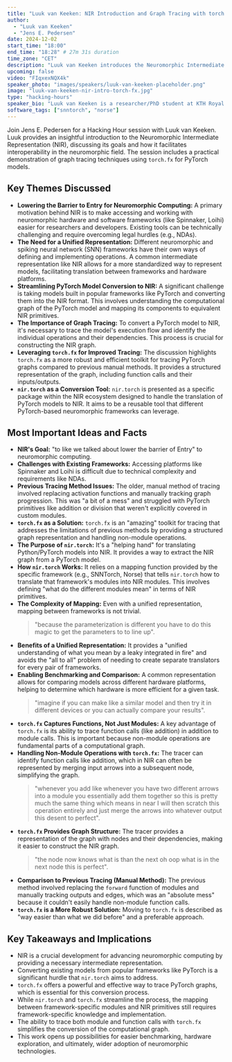 ```yaml
---
title: "Luuk van Keeken: NIR Introduction and Graph Tracing with torch.fx"
author:
  - "Luuk van Keeken"
  - "Jens E. Pedersen"
date: 2024-12-02
start_time: "18:00"
end_time: "18:28" # 27m 31s duration
time_zone: "CET"
description: "Luuk van Keeken introduces the Neuromorphic Intermediate Representation (NIR) and demonstrates graph tracing using torch.fx."
upcoming: false
video: "FIqxexNQX4k"
speaker_photo: "images/speakers/luuk-van-keeken-placeholder.png"
image: "luuk-van-keeken-nir-intro-torch-fx.jpg"
type: "hacking-hours"
speaker_bio: "Luuk van Keeken is a researcher/PhD student at KTH Royal Institute of Technology, focusing on neuromorphic computing, specifically related to the Neuromorphic Intermediate Representation (NIR) and its applications with frameworks like PyTorch."
software_tags: ["snntorch", "norse"]
---
```


Join Jens E. Pedersen for a Hacking Hour session with Luuk van Keeken. Luuk provides an insightful introduction to the Neuromorphic Intermediate Representation (NIR), discussing its goals and how it facilitates interoperability in the neuromorphic field. The session includes a practical demonstration of graph tracing techniques using `torch.fx` for PyTorch models.

## Key Themes Discussed

*   **Lowering the Barrier to Entry for Neuromorphic Computing:** A primary motivation behind NIR is to make accessing and working with neuromorphic hardware and software frameworks (like Spinnaker, Loihi) easier for researchers and developers. Existing tools can be technically challenging and require overcoming legal hurdles (e.g., NDAs).
*   **The Need for a Unified Representation:** Different neuromorphic and spiking neural network (SNN) frameworks have their own ways of defining and implementing operations. A common intermediate representation like NIR allows for a more standardized way to represent models, facilitating translation between frameworks and hardware platforms.
*   **Streamlining PyTorch Model Conversion to NIR:** A significant challenge is taking models built in popular frameworks like PyTorch and converting them into the NIR format. This involves understanding the computational graph of the PyTorch model and mapping its components to equivalent NIR primitives.
*   **The Importance of Graph Tracing:** To convert a PyTorch model to NIR, it's necessary to trace the model's execution flow and identify the individual operations and their dependencies. This process is crucial for constructing the NIR graph.
*   **Leveraging `torch.fx` for Improved Tracing:** The discussion highlights `torch.fx` as a more robust and efficient toolkit for tracing PyTorch graphs compared to previous manual methods. It provides a structured representation of the graph, including function calls and their inputs/outputs.
*   **`nir.torch` as a Conversion Tool:** `nir.torch` is presented as a specific package within the NIR ecosystem designed to handle the translation of PyTorch models to NIR. It aims to be a reusable tool that different PyTorch-based neuromorphic frameworks can leverage.

## Most Important Ideas and Facts

*   **NIR's Goal:** "to like we talked about lower the barrier of Entry" to neuromorphic computing.
*   **Challenges with Existing Frameworks:** Accessing platforms like Spinnaker and Loihi is difficult due to technical complexity and requirements like NDAs.
*   **Previous Tracing Method Issues:** The older, manual method of tracing involved replacing activation functions and manually tracking graph progression. This was "a bit of a mess" and struggled with PyTorch primitives like addition or division that weren't explicitly covered in custom modules.
*   **`torch.fx` as a Solution:** `torch.fx` is an "amazing" toolkit for tracing that addresses the limitations of previous methods by providing a structured graph representation and handling non-module operations.
*   **The Purpose of `nir.torch`:** It's a "helping hand" for translating Python/PyTorch models into NIR. It provides a way to extract the NIR graph from a PyTorch model.
*   **How `nir.torch` Works:** It relies on a mapping function provided by the specific framework (e.g., SNNTorch, Norse) that tells `nir.torch` how to translate that framework's modules into NIR modules. This involves defining "what do the different modules mean" in terms of NIR primitives.
*   **The Complexity of Mapping:** Even with a unified representation, mapping between frameworks is not trivial.
    > "because the parameterization is different you have to do this magic to get the parameters to to line up".
*   **Benefits of a Unified Representation:** It provides a "unified understanding of what you mean by a leaky integrated in fire" and avoids the "all to all" problem of needing to create separate translators for every pair of frameworks.
*   **Enabling Benchmarking and Comparison:** A common representation allows for comparing models across different hardware platforms, helping to determine which hardware is more efficient for a given task.
    > "imagine if you can make like a similar model and then try it in different devices or you can actually compare your results".
*   **`torch.fx` Captures Functions, Not Just Modules:** A key advantage of `torch.fx` is its ability to trace function calls (like addition) in addition to module calls. This is important because non-module operations are fundamental parts of a computational graph.
*   **Handling Non-Module Operations with `torch.fx`:** The tracer can identify function calls like addition, which in NIR can often be represented by merging input arrows into a subsequent node, simplifying the graph.
    > "whenever you add like whenever you have two different arrows into a module you essentially add them together so this is pretty much the same thing which means in near I will then scratch this operation entirely and just merge the arrows into whatever output this desent to perfect".
*   **`torch.fx` Provides Graph Structure:** The tracer provides a representation of the graph with nodes and their dependencies, making it easier to construct the NIR graph.
    > "the node now knows what is than the next oh oop what is in the next node this is perfect".
*   **Comparison to Previous Tracing (Manual Method):** The previous method involved replacing the `forward` function of modules and manually tracking outputs and edges, which was an "absolute mess" because it couldn't easily handle non-module function calls.
*   **`torch.fx` is a More Robust Solution:** Moving to `torch.fx` is described as "way easier than what we did before" and a preferable approach.

## Key Takeaways and Implications

*   NIR is a crucial development for advancing neuromorphic computing by providing a necessary intermediate representation.
*   Converting existing models from popular frameworks like PyTorch is a significant hurdle that `nir.torch` aims to address.
*   `torch.fx` offers a powerful and effective way to trace PyTorch graphs, which is essential for this conversion process.
*   While `nir.torch` and `torch.fx` streamline the process, the mapping between framework-specific modules and NIR primitives still requires framework-specific knowledge and implementation.
*   The ability to trace both module and function calls with `torch.fx` simplifies the conversion of the computational graph.
*   This work opens up possibilities for easier benchmarking, hardware exploration, and ultimately, wider adoption of neuromorphic technologies.
